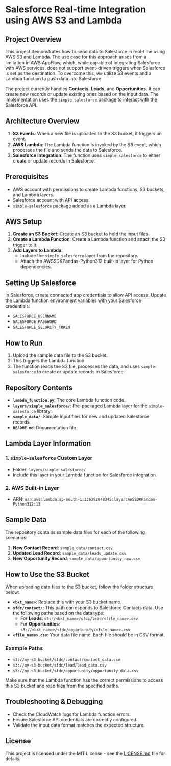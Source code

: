 # Salesforce Real-time Integration using AWS S3 and Lambda

## Project Overview
This project demonstrates how to send data to Salesforce in real-time using AWS S3 and Lambda. The use case for this approach arises from a limitation in AWS AppFlow, which, while capable of integrating Salesforce with AWS services, does not support event-driven triggers when Salesforce is set as the destination. To overcome this, we utilize S3 events and a Lambda function to push data into Salesforce.

The project currently handles **Contacts**, **Leads**, and **Opportunities**. It can create new records or update existing ones based on the input data. The implementation uses the `simple-salesforce` package to interact with the Salesforce API.

## Architecture Overview

1. **S3 Events**: When a new file is uploaded to the S3 bucket, it triggers an event.
2. **AWS Lambda**: The Lambda function is invoked by the S3 event, which processes the file and sends the data to Salesforce.
3. **Salesforce Integration**: The function uses `simple-salesforce` to either create or update records in Salesforce.

## Prerequisites

- AWS account with permissions to create Lambda functions, S3 buckets, and Lambda layers.
- Salesforce account with API access.
- `simple-salesforce` package added as a Lambda layer.

## AWS Setup

1. **Create an S3 Bucket**: Create an S3 bucket to hold the input files.
2. **Create a Lambda Function**: Create a Lambda function and attach the S3 trigger to it.
3. **Add Layers to Lambda**:
   - Include the `simple-salesforce` layer from the repository.
   - Attach the AWSSDKPandas-Python312 built-in layer for Python dependencies.

## Setting Up Salesforce

In Salesforce, create connected app credentials to allow API access. Update the Lambda function environment variables with your Salesforce credentials:

- `SALESFORCE_USERNAME`
- `SALESFORCE_PASSWORD`
- `SALESFORCE_SECURITY_TOKEN`

## How to Run

1. Upload the sample data file to the S3 bucket.
2. This triggers the Lambda function.
3. The function reads the S3 file, processes the data, and uses `simple-salesforce` to create or update records in Salesforce.

## Repository Contents

- **`lambda_function.py`**: The core Lambda function code.
- **`layers/simple_salesforce/`**: Pre-packaged Lambda layer for the `simple-salesforce` library.
- **`sample_data/`**: Sample input files for new and updated Salesforce records.
- **`README.md`**: Documentation file.

## Lambda Layer Information

### 1. `simple-salesforce` Custom Layer
- Folder: `layers/simple_salesforce/`
- Include this layer in your Lambda function for Salesforce integration.

### 2. AWS Built-in Layer
- ARN: `arn:aws:lambda:ap-south-1:336392948345:layer:AWSSDKPandas-Python312:13`


## Sample Data

The repository contains sample data files for each of the following scenarios:

1. **New Contact Record**: `sample_data/contact.csv`
2. **Updated Lead Record**: `sample_data/leads_update.csv`
3. **New Opportunity Record**: `sample_data/opportunity_new.csv`

## How to Use the S3 Bucket

When uploading data files to the S3 bucket, follow the folder structure below:

- **`<bkt_name>`**: Replace this with your S3 bucket name.
- **`sfdc/contact/`**: This path corresponds to Salesforce Contacts data. Use the following paths based on the data type:
  - For **Leads**: `s3://<bkt_name>/sfdc/lead/<file_name>.csv`
  - For **Opportunities**: `s3://<bkt_name>/sfdc/opportunity/<file_name>.csv`
- **`<file_name>.csv`**: Your data file name. Each file should be in CSV format.

### Example Paths

- `s3://my-s3-bucket/sfdc/contact/contact_data.csv`
- `s3://my-s3-bucket/sfdc/lead/lead_data.csv`
- `s3://my-s3-bucket/sfdc/opportunity/opportunity_data.csv`

Make sure that the Lambda function has the correct permissions to access this S3 bucket and read files from the specified paths.

## Troubleshooting & Debugging

- Check the CloudWatch logs for Lambda function errors.
- Ensure Salesforce API credentials are correctly configured.
- Validate the input data format matches the expected structure.

## License

This project is licensed under the MIT License - see the [LICENSE.md](LICENSE.md) file for details.
